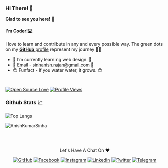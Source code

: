 ### Hi There! 👋 
**Glad to see you here!** :star_struck:
#### I'm Coder!💻

I love to learn and contribute in any and every possible way. 
The green dots on my [**GitHub** profile](https://github.com/AnishKumarSinha) represent my journey :running_man: 
- 🌱 I’m currently learning web design. 🌱
- 💬 Email - sinhanish.rajan@gmail.com 💞️ 
- 😉 Funfact - If you water water, it grows. 😉

<br>

[![Open Source Love](https://badges.frapsoft.com/os/v2/open-source.svg?v=103)](https://github.com/AnishKumarSinha) [![Profile Views](https://visitor-badge.glitch.me/badge?page_id=AnishKumarSinha.visitor-badge)](https://github.com/AnishKumarSinha)

### Github Stats 📈

![Top Langs](https://github-readme-stats.vercel.app/api/top-langs/?username=AnishKumarSinha&layout=compact&theme=radical)
<p ><img src="https://github-readme-stats.vercel.app/api?username=AnishKumarSinha&show_icons=true&theme=radical" alt="AnishKumarSinha" /></p>

<br><br>
<p align="center"> Let's Have A Chat On ❤ </p> 
<p align="center">
	<a href="https://github.com/AnishKumarSinha"><img src="https://img.shields.io/badge/GitHub-100000?style=for-the-badge&logo=github&logoColor=white" alt="GitHub"></a>
	<a href="https://facebook.com/SinhaAnishKumar"><img src="https://img.shields.io/badge/Facebook-1877F2?style=for-the-badge&logo=facebook&logoColor=white" alt="Facebook"></a>
	<a href="https://instagram.com/anish_kumar_sinha"><img src="https://img.shields.io/badge/Instagram-E4405F?style=for-the-badge&logo=instagram&logoColor=white" alt="Instagram"></a>
	<a href="https://linkedin.com/in/anish-kumar-sinha"><img src="https://img.shields.io/badge/LinkedIn-0077B5?style=for-the-badge&logo=linkedin&logoColor=white" alt="LinkedIn"></a>
	<a href="https://twitter.com/SinhaAnishKumar"><img src="https://img.shields.io/badge/Twitter-1DA1F2?style=for-the-badge&logo=twitter&logoColor=white" alt="Twitter"></a>
	<a href="https://t.me/sinhanish"><img src="https://img.shields.io/badge/Telegram-2CA5E0?style=for-the-badge&logo=telegram&logoColor=white" alt="Telegram"></a>
</p>

<!---
sinha-anish/sinha-anish is a ✨ special ✨ repository because its `README.md` (this file) appears on your GitHub profile.
You can click the Preview link to take a look at your changes.
--->
